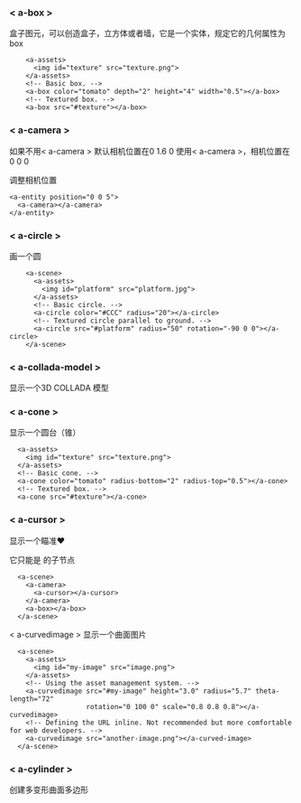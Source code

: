 <h3>< a-box ></h3>

盒子图元，可以创造盒子，立方体或者墙，它是一个实体，规定它的几何属性为   box

        <a-assets>
          <img id="texture" src="texture.png">
        </a-assets>
        <!-- Basic box. -->
        <a-box color="tomato" depth="2" height="4" width="0.5"></a-box>
        <!-- Textured box. -->
        <a-box src="#texture"></a-box>
        
<h3>< a-camera ></h3>

如果不用< a-camera > 默认相机位置在0 1.6 0   使用< a-camera >，相机位置在0 0 0

调整相机位置

    <a-entity position="0 0 5">
      <a-camera></a-camera>
    </a-entity>
    
<h3>< a-circle ></h3>

画一个圆

        <a-scene>
          <a-assets>
            <img id="platform" src="platform.jpg">
          </a-assets>
          <!-- Basic circle. -->
          <a-circle color="#CCC" radius="20"></a-circle>
          <!-- Textured circle parallel to ground. -->
          <a-circle src="#platform" radius="50" rotation="-90 0 0"></a-circle>
        </a-scene>
        
<h3>< a-collada-model ></h3>

显示一个3D COLLADA 模型

<h3>< a-cone ></h3>

显示一个圆台（锥）

      <a-assets>
        <img id="texture" src="texture.png">
      </a-assets>
      <!-- Basic cone. -->
      <a-cone color="tomato" radius-bottom="2" radius-top="0.5"></a-cone>
      <!-- Textured box. -->
      <a-cone src="#texture"></a-cone>
      
<h3>< a-cursor ></h3>

显示一个瞄准♥  

它只能是 <a-camera>的子节点

      <a-scene>
        <a-camera>
          <a-cursor></a-cursor>
        </a-camera>
        <a-box></a-box>
      </a-scene>


</h3>< a-curvedimage ></h3>
显示一个曲面图片

      <a-scene>
        <a-assets>
          <img id="my-image" src="image.png">
        </a-assets>
        <!-- Using the asset management system. -->
        <a-curvedimage src="#my-image" height="3.0" radius="5.7" theta-length="72"
                       rotation="0 100 0" scale="0.8 0.8 0.8"></a-curvedimage>
        <!-- Defining the URL inline. Not recommended but more comfortable for web developers. -->
        <a-curvedimage src="another-image.png"></a-curved-image>
      </a-scene>

<h3>< a-cylinder ></h3>

创建多变形曲面多边形

<!-- Basic cylinder. -->
<a-cylinder color="crimson" height="3" radius="1.5"></a-cylinder>
<!-- Hexagon.八边形 -->
<a-cylinder color="cyan" segments-radial="8"></a-cylinder>
<!-- Pac-man. -->
<a-cylinder color="yellow" theta-start="50" theta-length="280" side="double"></a-cylinder>
<!-- Green pipe. -->
<a-cylinder color="green" open-ended="true"></a-cylinder>






<h3></h3>
<h3></h3>
<h3></h3>
<h3></h3>






        
        
        
        
        
        
        
        
        
